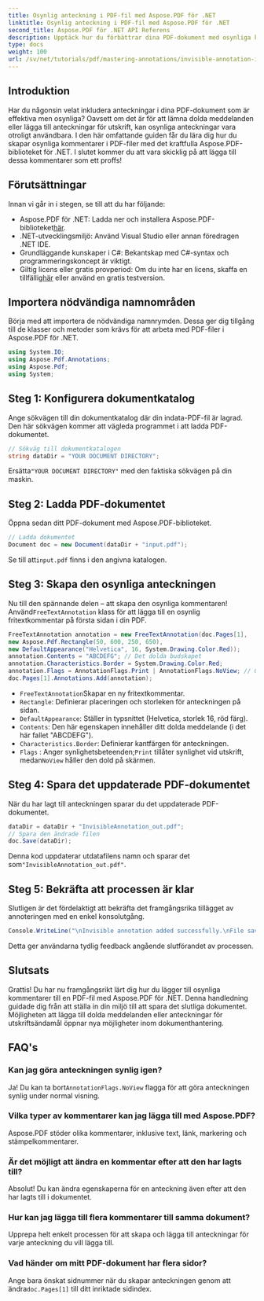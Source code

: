 ```yaml
---
title: Osynlig anteckning i PDF-fil med Aspose.PDF för .NET
linktitle: Osynlig anteckning i PDF-fil med Aspose.PDF för .NET
second_title: Aspose.PDF för .NET API Referens
description: Upptäck hur du förbättrar dina PDF-dokument med osynliga kommentarer med Aspose.PDF för .NET. Denna omfattande handledning leder dig genom processen att skapa effektiva men diskreta anteckningar i dina PDF-filer.
type: docs
weight: 100
url: /sv/net/tutorials/pdf/mastering-annotations/invisible-annotation-in-pdf-file/
---
```

## Introduktion

Har du någonsin velat inkludera anteckningar i dina PDF-dokument som är effektiva men osynliga? Oavsett om det är för att lämna dolda meddelanden eller lägga till anteckningar för utskrift, kan osynliga anteckningar vara otroligt användbara. I den här omfattande guiden får du lära dig hur du skapar osynliga kommentarer i PDF-filer med det kraftfulla Aspose.PDF-biblioteket för .NET. I slutet kommer du att vara skicklig på att lägga till dessa kommentarer som ett proffs!

## Förutsättningar

Innan vi går in i stegen, se till att du har följande:

-  Aspose.PDF för .NET: Ladda ner och installera Aspose.PDF-biblioteket[här](https://releases.aspose.com/pdf/net/).
- .NET-utvecklingsmiljö: Använd Visual Studio eller annan föredragen .NET IDE.
- Grundläggande kunskaper i C#: Bekantskap med C#-syntax och programmeringskoncept är viktigt.
-  Giltig licens eller gratis provperiod: Om du inte har en licens, skaffa en tillfällig[här](https://purchase.aspose.com/temporary-license/) eller använd en gratis testversion.

## Importera nödvändiga namnområden

Börja med att importera de nödvändiga namnrymden. Dessa ger dig tillgång till de klasser och metoder som krävs för att arbeta med PDF-filer i Aspose.PDF för .NET.

```csharp
using System.IO;
using Aspose.Pdf.Annotations;
using Aspose.Pdf;
using System;
```

## Steg 1: Konfigurera dokumentkatalog

Ange sökvägen till din dokumentkatalog där din indata-PDF-fil är lagrad. Den här sökvägen kommer att vägleda programmet i att ladda PDF-dokumentet.

```csharp
// Sökväg till dokumentkatalogen
string dataDir = "YOUR DOCUMENT DIRECTORY";
```

 Ersätta`"YOUR DOCUMENT DIRECTORY"` med den faktiska sökvägen på din maskin.

## Steg 2: Ladda PDF-dokumentet

Öppna sedan ditt PDF-dokument med Aspose.PDF-biblioteket.

```csharp
// Ladda dokumentet
Document doc = new Document(dataDir + "input.pdf");
```

 Se till att`input.pdf` finns i den angivna katalogen.

## Steg 3: Skapa den osynliga anteckningen

 Nu till den spännande delen – att skapa den osynliga kommentaren! Använd`FreeTextAnnotation` klass för att lägga till en osynlig fritextkommentar på första sidan i din PDF.

```csharp
FreeTextAnnotation annotation = new FreeTextAnnotation(doc.Pages[1], 
new Aspose.Pdf.Rectangle(50, 600, 250, 650), 
new DefaultAppearance("Helvetica", 16, System.Drawing.Color.Red));
annotation.Contents = "ABCDEFG"; // Det dolda budskapet
annotation.Characteristics.Border = System.Drawing.Color.Red;
annotation.Flags = AnnotationFlags.Print | AnnotationFlags.NoView; // Osynlig på skärmen
doc.Pages[1].Annotations.Add(annotation);
```

- `FreeTextAnnotation`Skapar en ny fritextkommentar.
- `Rectangle`: Definierar placeringen och storleken för anteckningen på sidan.
- `DefaultAppearance`: Ställer in typsnittet (Helvetica, storlek 16, röd färg).
- `Contents`: Den här egenskapen innehåller ditt dolda meddelande (i det här fallet "ABCDEFG").
- `Characteristics.Border`: Definierar kantfärgen för anteckningen.
- `Flags` : Anger synlighetsbeteenden;`Print` tillåter synlighet vid utskrift, medan`NoView` håller den dold på skärmen.

## Steg 4: Spara det uppdaterade PDF-dokumentet

När du har lagt till anteckningen sparar du det uppdaterade PDF-dokumentet.

```csharp
dataDir = dataDir + "InvisibleAnnotation_out.pdf";
// Spara den ändrade filen
doc.Save(dataDir);
```

 Denna kod uppdaterar utdatafilens namn och sparar det som`"InvisibleAnnotation_out.pdf"`.

## Steg 5: Bekräfta att processen är klar

Slutligen är det fördelaktigt att bekräfta det framgångsrika tillägget av annoteringen med en enkel konsolutgång.

```csharp
Console.WriteLine("\nInvisible annotation added successfully.\nFile saved at " + dataDir);
```

Detta ger användarna tydlig feedback angående slutförandet av processen.

## Slutsats

Grattis! Du har nu framgångsrikt lärt dig hur du lägger till osynliga kommentarer till en PDF-fil med Aspose.PDF för .NET. Denna handledning guidade dig från att ställa in din miljö till att spara det slutliga dokumentet. Möjligheten att lägga till dolda meddelanden eller anteckningar för utskriftsändamål öppnar nya möjligheter inom dokumenthantering.

## FAQ's

### Kan jag göra anteckningen synlig igen?
 Ja! Du kan ta bort`AnnotationFlags.NoView` flagga för att göra anteckningen synlig under normal visning.

### Vilka typer av kommentarer kan jag lägga till med Aspose.PDF?
Aspose.PDF stöder olika kommentarer, inklusive text, länk, markering och stämpelkommentarer.

### Är det möjligt att ändra en kommentar efter att den har lagts till?
Absolut! Du kan ändra egenskaperna för en anteckning även efter att den har lagts till i dokumentet.

### Hur kan jag lägga till flera kommentarer till samma dokument?
Upprepa helt enkelt processen för att skapa och lägga till anteckningar för varje anteckning du vill lägga till.

### Vad händer om mitt PDF-dokument har flera sidor?
 Ange bara önskat sidnummer när du skapar anteckningen genom att ändra`doc.Pages[1]` till ditt inriktade sidindex.